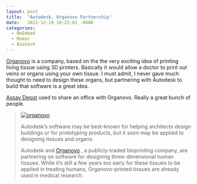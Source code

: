```yaml
---
layout: post
title:  "Autodesk, Organovo Partnership"
date:   2012-12-19 10:25:01 -0800
categories:
  - NoEmbed
  - Maker
  - Biotech
---
```


 [Organovo](http://www.organovo.com)  is a company, based on the the very exciting idea of printing living tissue using 3D printers. Basically it would allow a doctor to print out veins or organs using your own tissue. I must admit, I never gave much thought to need to design these organs, but partnering with Autodesk to build that software is a great idea.

 [Assay Depot](http://www.assaydepot.com)  used to share an office with Organovo. Really a great bunch of people.

 > 
 > 
 >  [![organovo](/attachments/5614bdc3d537fee6821c832ac097f300/image.png)](http://techcrunch.com/2012/12/17/organovo-autocad/organovo/) 
 > 
 > Autodesk’s software may be best-known for helping architects design buildings or for prototyping products, but it soon may be applied to designing tissues and organs.
 > 
 > Autodesk and [Organovo](http://www.organovo.com/) , a publicly-traded bioprinting company, are partnering on software for designing three-dimensional human tissues. While it’s still a few years too early for these tissues to be applied in treating humans, Organovo-printed tissues are already used in medical research.
 > 
 > 
